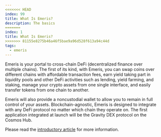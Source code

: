 ```yaml
---
<<<<<<< HEAD
index: 99
title: What Is Emeris?
description: The basics
=======
index: 1
title: What Is Emeris?
>>>>>>> 81155e8275b46a46f5bae9a96d528f613a94c44d
tags: 
  - emeris
---
```


Emeris is your portal to cross-chain DeFi (decentralized finance over multiple chains). The first of its kind, with Emeris, you can swap coins over different chains with affordable transaction fees, earn yield taking part in liquidity pools and other DeFi activities such as lending, yield farming, and staking, manage your crypto assets from one single interface, and easily transfer tokens from one chain to another.

Emeris will also provide a noncustodial wallet to allow you to remain in full control of your assets. Blockchain-agnostic, Emeris is designed to integrate with any DeFi protocol no matter which chain they operate on. The first application integrated at launch will be the Gravity DEX protocol on the Cosmos Hub.

Please read the [introductory article](https://medium.com/emeris-blog/introducing-emeris-the-cross-chain-portal-to-all-crypto-apps-4e6eee5b53a8) for more information.
